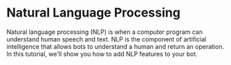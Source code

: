 # Natural Language Processing

Natural language processing (NLP) is when a computer program can understand human speech and text. NLP is the component of artificial intelligence that allows bots to understand a human and return an operation. In this tutorial, we'll show you how to add NLP features to your bot. 

